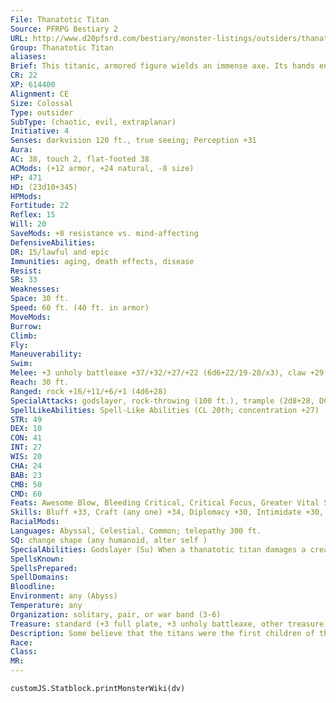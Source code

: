 ```yaml
---
File: Thanatotic Titan
Source: PFRPG Bestiary 2
URL: http://www.d20pfsrd.com/bestiary/monster-listings/outsiders/thanatotic-titan
Group: Thanatotic Titan
aliases: 
Brief: This titanic, armored figure wields an immense axe. Its hands end in claws, and its voice thunders with ruinous power.
CR: 22
XP: 614400
Alignment: CE
Size: Colossal
Type: outsider
SubType: (chaotic, evil, extraplanar)
Initiative: 4
Senses: darkvision 120 ft., true seeing; Perception +31
Aura: 
AC: 38, touch 2, flat-footed 38
ACMods: (+12 armor, +24 natural, -8 size)
HP: 471
HD: (23d10+345)
HPMods: 
Fortitude: 22
Reflex: 15
Will: 20
SaveMods: +8 resistance vs. mind-affecting
DefensiveAbilities: 
DR: 15/lawful and epic
Immunities: aging, death effects, disease
Resist: 
SR: 33
Weaknesses: 
Space: 30 ft.
Speed: 60 ft. (40 ft. in armor)
MoveMods: 
Burrow: 
Climb: 
Fly: 
Maneuverability: 
Swim: 
Melee: +3 unholy battleaxe +37/+32/+27/+22 (6d6+22/19-20/x3), claw +29 (2d8+9) or  2 claws +34 (2d8+19)
Reach: 30 ft.
Ranged: rock +16/+11/+6/+1 (4d6+28)
SpecialAttacks: godslayer, rock-throwing (100 ft.), trample (2d8+28, DC 40)
SpellLikeAbilities: Spell-Like Abilities (CL 20th; concentration +27)  Constant-air walk, mind blank, spell turning, true seeing  At Will-bestow curse (DC 21), break enchantment, divination, greater dispel magic, sending  3/day-disintegrate (DC 23), greater scrying (DC 24), heal, mass suggestion (DC 23)  1/day-greater planar ally, imprisonment (DC 26), meteor swarm (DC 26), true resurrection
STR: 49
DEX: 10
CON: 41
INT: 27
WIS: 20
CHA: 24
BAB: 23
CMB: 50
CMD: 60
Feats: Awesome Blow, Bleeding Critical, Critical Focus, Greater Vital Strike, Improved Bull Rush, Improved Critical (battleaxe), Improved Initiative, Improved Vital Strike, Iron Will, Lightning Reflexes, Power Attack, Vital Strike
Skills: Bluff +33, Craft (any one) +34, Diplomacy +30, Intimidate +30, Knowledge (arcana, history, and planes) +34, Knowledge (religion) +31, Perception +31, Perform (any one) +30 , Sense Motive +31, Spellcraft +34, Stealth +5, Use Magic Device +33
RacialMods: 
Languages: Abyssal, Celestial, Common; telepathy 300 ft.
SQ: change shape (any humanoid, alter self )
SpecialAbilities: Godslayer (Su) When a thanatotic titan damages a creature capable of casting divine spells, that creature must make a DC 28 Will save or be unable to cast any divine spells for 1d4 rounds and be shaken. If the save is successful, the creature struck is merely shaken for 1 round. A thanatotic titan's attacks are treated as epic and evil for the purposes of overcoming damage reduction. The save DC is Charisma-based.
SpellsKnown: 
SpellsPrepared: 
SpellDomains: 
Bloodline: 
Environment: any (Abyss)
Temperature: any
Organization: solitary, pair, or war band (3-6)
Treasure: standard (+3 full plate, +3 unholy battleaxe, other treasure)
Description: Some believe that the titans were the first children of the gods-if this myth is true, then the fact that they waged war upon the gods becomes even more tragic. After they were betrayed to the gods by their own kin, the Thanatotic titans were banished into the Abyss. Today, they seethe with jealousy that their Elysian kin are allowed to wander the planes at will, while they can leave their Abyssal realm only by stealth. Now, these powerful outsiders spend much of their time brooding, fighting among themselves, and waging war for control of Abyssal realms against the legions of various demon lords.  Thanatotic titans see themselves as the true icons worthy of worship. Some work to found personal cults among mortals, while others simply wage unending crusades against the minions of the gods.
Race: 
Class: 
MR: 
---
```

```dataviewjs
customJS.Statblock.printMonsterWiki(dv)
```
